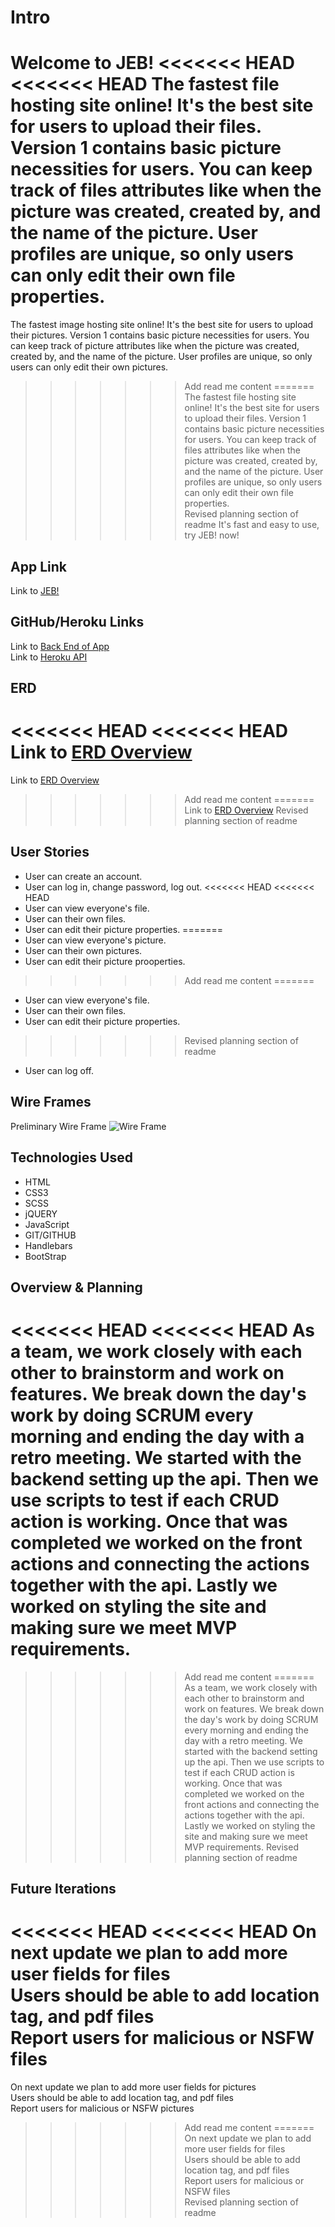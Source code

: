 
# Intro

Welcome to JEB!
<<<<<<< HEAD
<<<<<<< HEAD
The fastest file hosting site online! It's the best site for users to upload their files.  Version 1 contains basic picture necessities for users. You can keep track of files attributes like when the picture was created, created by, and the name of the picture. User profiles are unique, so only users can only edit their own file properties.<br>
=======
The fastest image hosting site online! It's the best site for users to upload their pictures.  Version 1 contains basic picture necessities for users. You can keep track of picture attributes like when the picture was created, created by, and the name of the picture. User profiles are unique, so only users can only edit their own pictures.<br>
>>>>>>> Add read me content
=======
The fastest file hosting site online! It's the best site for users to upload their files.  Version 1 contains basic picture necessities for users. You can keep track of files attributes like when the picture was created, created by, and the name of the picture. User profiles are unique, so only users can only edit their own file properties.<br>
>>>>>>> Revised planning section of readme
It's fast and easy to use, try JEB! now!

## App Link

Link to [JEB!](https://gitjeb.github.io/front/)

## GitHub/Heroku Links

Link to [Back End of App](https://github.com/GitJeb/back) <br>
Link to [Heroku API](https://dry-wildwood-27227.herokuapp.com)

## ERD

<<<<<<< HEAD
<<<<<<< HEAD
Link to [ERD Overview](https://drive.google.com/file/d/1ARrIIprr5KvOdfFUTPx-DWXzE4ReRXNJ/view?usp=sharing)
=======
Link to [ERD Overview](https://www.dropbox.com/s/ar3jsbqqn3jkc5n/erdfin.pdf/)
>>>>>>> Add read me content
=======
Link to [ERD Overview](https://drive.google.com/file/d/1ARrIIprr5KvOdfFUTPx-DWXzE4ReRXNJ/view?usp=sharing)
>>>>>>> Revised planning section of readme

## User Stories

- User can create an account.
- User can log in, change password, log out.
<<<<<<< HEAD
<<<<<<< HEAD
- User can view everyone's file.
- User can their own files.
- User can edit their picture properties.
=======
- User can view everyone's picture.
- User can their own pictures.
- User can edit their picture prooperties.
>>>>>>> Add read me content
=======
- User can view everyone's file.
- User can their own files.
- User can edit their picture properties.
>>>>>>> Revised planning section of readme
- User can log off.

## Wire Frames

Preliminary Wire Frame
<img src="https://i.imgur.com/D6VZ5xc.jpg" title="Wire Frame"/>


## Technologies Used

* HTML
* CSS3
* SCSS
* jQUERY
* JavaScript
* GIT/GITHUB
* Handlebars
* BootStrap

## Overview & Planning

<<<<<<< HEAD
<<<<<<< HEAD
As a team, we work closely with each other to brainstorm and work on features. We break down the day's work by doing SCRUM every morning and
ending the day with a retro meeting. We started with the backend setting up the api. Then we use scripts to test if each CRUD action is working.
Once that was completed we worked on the front actions and connecting the actions together with the api. Lastly we worked on styling the site and making sure we meet MVP requirements.
=======
>>>>>>> Add read me content
=======
As a team, we work closely with each other to brainstorm and work on features. We break down the day's work by doing SCRUM every morning and
ending the day with a retro meeting. We started with the backend setting up the api. Then we use scripts to test if each CRUD action is working.
Once that was completed we worked on the front actions and connecting the actions together with the api. Lastly we worked on styling the site and making sure we meet MVP requirements.
>>>>>>> Revised planning section of readme


## Future Iterations

<<<<<<< HEAD
<<<<<<< HEAD
On next update we plan to add more user fields for files<br>
Users should be able to add location tag, and pdf files<br>
Report users for malicious or NSFW files<br>
=======
On next update we plan to add more user fields for pictures<br>
Users should be able to add location tag, and pdf files<br>
Report users for malicious or NSFW pictures<br>
>>>>>>> Add read me content
=======
On next update we plan to add more user fields for files<br>
Users should be able to add location tag, and pdf files<br>
Report users for malicious or NSFW files<br>
>>>>>>> Revised planning section of readme
